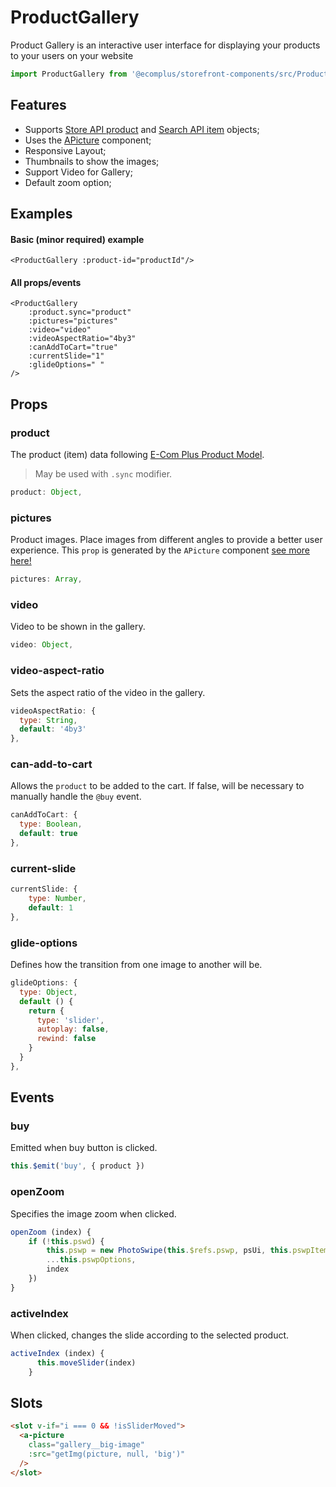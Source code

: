 # ProductGallery

Product Gallery is an interactive user interface for displaying your products to your users on your website

```js
import ProductGallery from '@ecomplus/storefront-components/src/ProductGallery.vue'
```

<DemoProductGallery/>

## Features

- Supports [Store API product](https://developers.e-com.plus/docs/api/#/store/products/) and [Search API item](https://developers.e-com.plus/docs/api/#/search/items/) objects;
- Uses the [APicture](https://developers.e-com.plus/storefront/@ecomplus/storefront-components/docs/APicture.html) component;
- Responsive Layout;
- Thumbnails to show the images;
- Support Video for Gallery;
- Default zoom option;

## Examples

#### Basic (minor required) example

```vue
<ProductGallery :product-id="productId"/>
```

#### All props/events

```vue
<ProductGallery
    :product.sync="product"
    :pictures="pictures"
    :video="video"
    :videoAspectRatio="4by3"
    :canAddToCart="true"
    :currentSlide="1"
    :glideOptions=" "
/>
```

## Props

### product

The product (item) data following [E-Com Plus Product Model](https://developers.e-com.plus/docs/api/#/store/products/product-object).

> May be used with `.sync` modifier.

 ```js
product: Object,
```

### pictures

Product images. Place images from different angles to provide a better user experience.
This `prop` is generated by the `APicture` component [see more here!](https://developers.e-com.plus/storefront/@ecomplus/storefront-components/docs/APicture.html)

```js
pictures: Array,
```

### video

Video to be shown in the gallery.

```js
video: Object,
```

### video-aspect-ratio

Sets the aspect ratio of the video in the gallery.

```js
videoAspectRatio: {
  type: String,
  default: '4by3'
},
```

### can-add-to-cart

Allows the `product` to be added to the cart. If false, will be necessary to manually handle the `@buy` event.

```js
canAddToCart: {
  type: Boolean,
  default: true
},
```

### current-slide

```js
currentSlide: {
    type: Number,
    default: 1
},
```

### glide-options

Defines how the transition from one image to another will be.

```js
glideOptions: {
  type: Object,
  default () {
    return {
      type: 'slider',
      autoplay: false,
      rewind: false
    }
  }
},
```

## Events

### buy

Emitted when buy button is clicked.

```js
this.$emit('buy', { product })
```

### openZoom

Specifies the image zoom when clicked.

```js
openZoom (index) {
    if (!this.pswd) {
        this.pswp = new PhotoSwipe(this.$refs.pswp, psUi, this.pswpItems, {
        ...this.pswpOptions,
        index
    })
}
```

### activeIndex

When clicked, changes the slide according to the selected product.

```js
activeIndex (index) {
      this.moveSlider(index)
    }
```

## Slots

```html
<slot v-if="i === 0 && !isSliderMoved">
  <a-picture
    class="gallery__big-image"
    :src="getImg(picture, null, 'big')"
  />
</slot>
```
